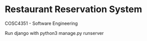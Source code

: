 # Restaurant Reservation System
 COSC4351 - Software Engineering


Run django with python3 manage.py runserver

